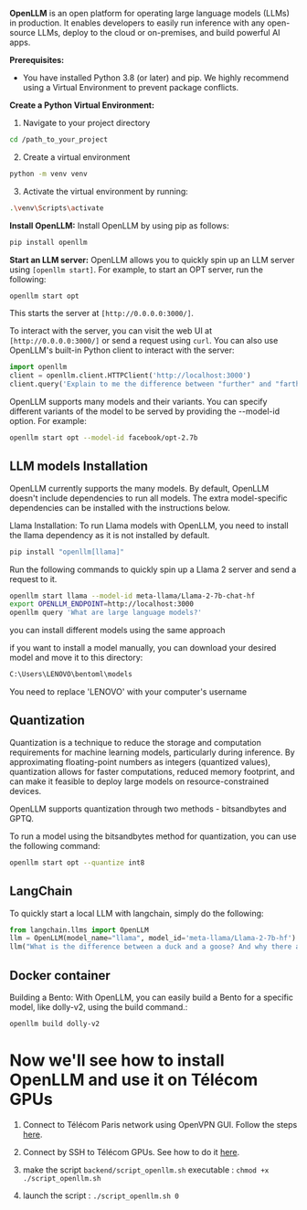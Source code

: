 **OpenLLM** is an open platform for operating large language models (LLMs) in production. It enables developers to easily run inference with any open-source LLMs, deploy to the cloud or on-premises, and build powerful AI apps.

**Prerequisites:**
- You have installed Python 3.8 (or later) and pip. We highly recommend using a Virtual Environment to prevent package conflicts.

**Create a Python Virtual Environment:**
1. Navigate to your project directory
```bash
cd /path_to_your_project
```

2. Create a virtual environment
```bash
python -m venv venv
```

3. Activate the virtual environment by running:
```bash
.\venv\Scripts\activate
```


**Install OpenLLM:**
Install OpenLLM by using pip as follows:
```bash
pip install openllm
```


**Start an LLM server:**
OpenLLM allows you to quickly spin up an LLM server using `[openllm start]`. For example, to start an OPT server, run the following:
```bash
openllm start opt
```

This starts the server at `[http://0.0.0.0:3000/]`.

To interact with the server, you can visit the web UI at `[http://0.0.0.0:3000/]` or send a request using `curl`. You can also use OpenLLM's built-in Python client to interact with the server:
```python
import openllm
client = openllm.client.HTTPClient('http://localhost:3000')
client.query('Explain to me the difference between "further" and "farther"')
```

OpenLLM supports many models and their variants. You can specify different variants of the model to be served by providing the --model-id option. For example:
```bash
openllm start opt --model-id facebook/opt-2.7b
```

## LLM models Installation

OpenLLM currently supports the many models. By default, OpenLLM doesn't include dependencies to run all models. The extra model-specific dependencies can be installed with the instructions below.

Llama Installation:
To run Llama models with OpenLLM, you need to install the llama dependency as it is not installed by default.
```bash
pip install "openllm[llama]"
```

Run the following commands to quickly spin up a Llama 2 server and send a request to it.

```bash
openllm start llama --model-id meta-llama/Llama-2-7b-chat-hf
export OPENLLM_ENDPOINT=http://localhost:3000
openllm query 'What are large language models?'
```

you can install different models using the same approach

if you want to install a model manually, you can download your desired model and move it to this directory:

```bash
C:\Users\LENOVO\bentoml\models
```
You need to replace 'LENOVO' with your computer's username

## Quantization

Quantization is a technique to reduce the storage and computation requirements for machine learning models, particularly during inference. By approximating floating-point numbers as integers (quantized values), quantization allows for faster computations, reduced memory footprint, and can make it feasible to deploy large models on resource-constrained devices.

OpenLLM supports quantization through two methods - bitsandbytes and GPTQ.

To run a model using the bitsandbytes method for quantization, you can use the following command:

```bash
openllm start opt --quantize int8
```

## LangChain
To quickly start a local LLM with langchain, simply do the following:

```python
from langchain.llms import OpenLLM
llm = OpenLLM(model_name="llama", model_id='meta-llama/Llama-2-7b-hf')
llm("What is the difference between a duck and a goose? And why there are so many Goose in Canada?")
```

## Docker container
Building a Bento: With OpenLLM, you can easily build a Bento for a specific model, like dolly-v2, using the build command.:

```bash
openllm build dolly-v2
```





# Now we'll see how to install OpenLLM and use it on Télécom GPUs

1. Connect to Télécom Paris network using OpenVPN GUI. Follow the steps [here](https://eole.telecom-paris.fr/vos-services/services-numeriques/connexions-aux-reseaux/openvpn-avec-windows).

2. Connect by SSH to Télécom GPUs. See how to do it [here](https://eole.telecom-paris.fr/vos-services/services-numeriques/connexions-aux-reseaux/openvpn-avec-windows).

3. make the script `backend/script_openllm.sh` executable :
`chmod +x ./script_openllm.sh`

4. launch the script :  `./script_openllm.sh 0`